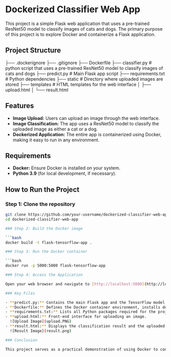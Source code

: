 # Dockerized Classifier Web App

This project is a simple Flask web application that uses a pre-trained ResNet50 model to classify images of cats and dogs. The primary purpose of this project is to explore Docker and containerize a Flask application.

## Project Structure

├── .dockerignore
├── .gitignore 
├── Dockerfile 
├── classifier.py # python script that uses a pre-trained ResNet50 model to classify images of cats and dogs 
├── predict.py # Main Flask app script 
├── requirements.txt # Python dependencies 
├── static # Directory where uploaded images are stored 
├── templates # HTML templates for the web interface
   │ ├── upload.html 
   │ └── result.html


## Features

- **Image Upload:** Users can upload an image through the web interface.
- **Image Classification:** The app uses a ResNet50 model to classify the uploaded image as either a cat or a dog.
- **Dockerized Application:** The entire app is containerized using Docker, making it easy to run in any environment.

## Requirements

- **Docker:** Ensure Docker is installed on your system.
- **Python 3.9** (for local development, if necessary).

## How to Run the Project

### Step 1: Clone the repository

```bash
git clone https://github.com/your-username/dockerized-classifier-web-app.git
cd dockerized-classifier-web-app

### Step 2: Build the Docker image

```bash
docker build -t flask-tensorflow-app .

### Step 3: Run the Docker container

```bash
docker run -p 5000:5000 flask-tensorflow-app

### Step 4: Access the Application

Open your web browser and navigate to [http://localhost:5000](http://localhost:5000). You can upload an image to see the predicted class and confidence score.

### Key Files

- **predict.py:** Contains the main Flask app and the TensorFlow model code for image classification.
- **Dockerfile:** Defines the Docker container environment, installs dependencies, and sets up the Flask app.
- **requirements.txt:** Lists all Python packages required for the project, such as TensorFlow, Flask, and OpenCV.
- **upload.html:** Front-end interface for uploading an image.
  ![Upload Image](upload.PNG) 
- **result.html:** Displays the classification result and the uploaded image.
  ![Result Image](result.png) 

### Conclusion

This project serves as a practical demonstration of using Docker to containerize a simple Flask web app that performs image classification using TensorFlow and OpenCV. While the web app itself is basic, the focus was on learning and experimenting with Docker.

